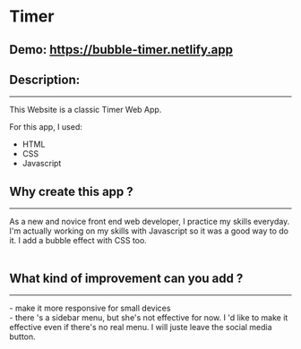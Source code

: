 # Timer
##  Demo: https://bubble-timer.netlify.app

## Description:
<hr>
This Website is a classic Timer Web App.

For this app, I used:
- HTML
- CSS
- Javascript

## Why create this app ?
<hr>
As a new and novice front end web developer, I practice my skills everyday.
I'm actually working on my skills with Javascript so it was a good way to do it.
I add a bubble effect with CSS too. 
<br>
<br>

## What kind of improvement can you add ?
<hr>
- make it more responsive for small devices<br>
- there 's a sidebar menu, but she's not effective for now. I 'd like to make it effective even if there's no real menu. I will juste leave the social media button.
